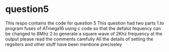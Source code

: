 # question5
This respo contains the code for question 5 
This question had two parts 
1.to program fuses of ATmega16 using c code so that the defalut fequency can be changed to 8Mhz
2.to generate a square wave of 2Khz frequency at the output
please read the comments carefully 
All the details of setting the regsiters and other stuff have been mentione preciseley
